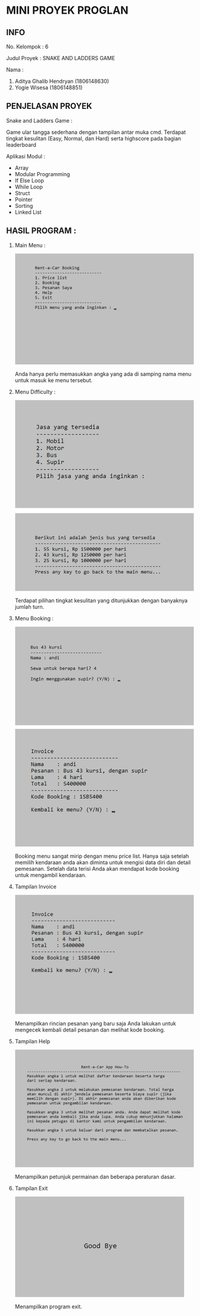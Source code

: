 # MINI PROYEK PROGLAN
## INFO
No. Kelompok : 6

Judul Proyek : SNAKE AND LADDERS GAME

Nama :
1. Aditya Ghalib Hendryan (1806148630)
2. Yogie Wisesa (1806148851)

## PENJELASAN PROYEK
Snake and Ladders Game :

Game ular tangga sederhana dengan tampilan antar muka cmd. Terdapat tingkat kesulitan (Easy, Normal, dan Hard)
serta highscore pada bagian leaderboard

Aplikasi Modul :

- Array
- Modular Programming
- If Else Loop
- While Loop
- Struct
- Pointer
- Sorting
- Linked List

## HASIL PROGRAM :

1. Main Menu :

   ![Image of Main Menu](https://raw.githubusercontent.com/AGhalibH/Mini-Proyek-Proglan/master/Main%20Menu.png)

   Anda hanya perlu memasukkan angka yang ada di samping nama menu untuk masuk ke menu tersebut.

2. Menu Difficulty :

   ![Image of Difficulty](https://raw.githubusercontent.com/AGhalibH/Mini-Proyek-Proglan/master/List%20Harga.png)

   Terdapat pilihan tingkat kesulitan yang ditunjukkan dengan banyaknya jumlah turn.

3. Menu Booking :

   ![Image of Booking Menu](https://raw.githubusercontent.com/AGhalibH/Mini-Proyek-Proglan/master/Menu%20Booking.png)

   Booking menu sangat mirip dengan menu price list. Hanya saja setelah memilih kendaraan anda akan diminta untuk mengisi data diri dan detail pemesanan.
Setelah data terisi Anda akan mendapat kode booking untuk mengambil kendaraan.

4. Tampilan Invoice

   ![Image of Invoice Display](https://raw.githubusercontent.com/AGhalibH/Mini-Proyek-Proglan/master/Tampilan%20Invoice.png)

   Menampilkan rincian pesanan yang baru saja Anda lakukan untuk mengecek kembali detail pesanan dan melihat kode booking.

5. Tampilan Help

   ![Image of Help Display](https://raw.githubusercontent.com/AGhalibH/Mini-Proyek-Proglan/master/Tampilan%20Help.png)

   Menampilkan petunjuk permainan dan beberapa peraturan dasar.

6. Tampilan Exit

   ![Image of Exit Display](https://raw.githubusercontent.com/AGhalibH/Mini-Proyek-Proglan/master/Tampilan%20Exit.png)

   Menampilkan program exit.
